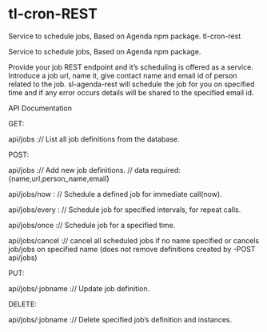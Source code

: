 # tl-cron-REST
Service to schedule jobs, Based on Agenda npm package. 
tl-cron-rest

Service to schedule jobs, Based on Agenda npm package. 

Provide your job REST endpoint and it’s scheduling is offered as a service. Introduce a job url, name it, give contact name and email id of person related to the job. sl-agenda-rest will schedule the job for you on specified time and if any error occurs details will be shared to the specified email id.

API Documentation

GET:

api/jobs :// List all job definitions from the database.

POST:

api/jobs :// Add new job definitions.
		   	    // data required:{name,url,person_name,email}

api/jobs/now : // Schedule a defined job for immediate call(now).  

api/jobs/every : // Schedule job for specified intervals, for repeat calls.

api/jobs/once :// Schedule job for a specified time.
	
api/jobs/cancel :// cancel all scheduled jobs if no name specified or cancels job/jobs on specified name (does not remove definitions created by -POST api/jobs)

PUT:

api/jobs/:jobname :// Update job definition.

DELETE:

api/jobs/:jobname :// Delete specified job’s definition and instances.

	
			    

	
	


